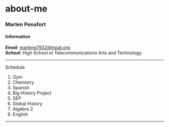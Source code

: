 # about-me
### Marlen Penafort
#### Information 
***Email***: marlenp7932@hstat.org  
***School***: High School ot Telecommunications Arts and Technology

---

Schedule
1. Gym
1. Chemistry
1. Spanish
1. Big History Project
1. SEP
1. Global History
1. Algebra 2
1. English

---

